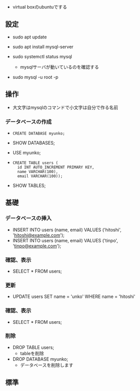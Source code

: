 - virtual boxのubuntuでする
## 設定
- sudo apt update
- sudo apt install mysql-server

- sudo systemctl status mysql
  - mysqlサーバが動いているのを確認する 
- sudo mysql -u root -p

## 操作
- 大文字はmysqlのコマンドで小文字は自分で作る名前
### データベースの作成
- `CREATE DATABASE myunko;`
- SHOW DATABASES;
- USE myunko;
  
- ```
  CREATE TABLE users (
    id INT AUTO_INCREMENT PRIMARY KEY,
    name VARCHAR(100),
    email VARCHAR(100));
  ```
- SHOW TABLES;
## 基礎
### データベースの挿入
- INSERT INTO users (name, email) VALUES ('hitoshi', 'hitoshi@example.com');
- INSERT INTO users (name, email) VALUES ('tinpo', 'tinpo@example.com');

### 確認、表示
- SELECT * FROM users;

### 更新
- UPDATE users  SET name = 'unko' WHERE name = 'hitoshi'

### 確認、表示
- SELECT * FROM users;

### 削除
- DROP TABLE users;
  - tableを削除
- DROP DATABASE myunko;
  - データベースを削除します   

## 標準
